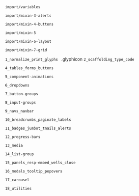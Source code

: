 `import/variables`

`import/mixin-3-alerts`

`import/mixin-4-buttons`

`import/mixin-5 `

`import/mixin-6-layout `

`import/mixin-7-grid `

`1_normalize_print_glyphs `
.glyphicon
`2_scaffolding_type_code`

`4_tables_forms_buttons `

`5_component-animations`

`6_dropdowns`

`7_button-groups`

`8_input-groups`

`9_navs_navbar`

`10_breadcrumbs_paginate_labels`

`11_badges_jumbot_tnails_alerts`

`12_progress-bars`

`13_media`

`14_list-group`

`15_panels_resp-embed_wells_close`

`16_modals_tooltip_popovers`

`17_carousel`

`18_utilities`


